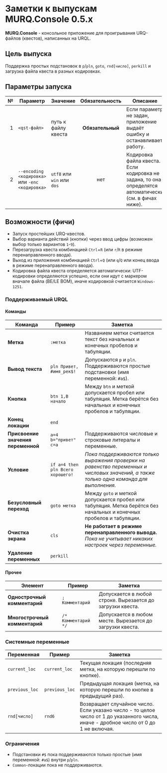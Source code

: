 ﻿# Заметки к выпускам MURQ.Console 0.5.x

**MURQ.Console** - консольное приложение для проигрывания URQ-файлов (квестов), написанных на URQL.  

## Цель выпуска
Поддержка простых подстановок в `p`/`pln`, `goto`, `rnd[число]`, `perkill` и загрузка файла квеста в разных кодировках.

## Параметры запуска
| № | Параметр | Значение | Обязательность | Описание |
| -:| -------- | -------- |:--------------:| -------- |
| 1 | `<qst-файл>` | путь к файлу квеста | **Обязательный** | Если параметр не задан, приложение выдаёт ошибку и останавливает работу.
| 2 | `--encoding <кодировка>` или `-enc <кодировка>` | `utf8` или `win` или `dos` | нет | Кодировка файла квеста. Если кодировка не задана, то она определятся автоматически (см. в фичах ниже).

## Возможности (фичи)
- Запуск простейших URQ-квестов.
- Выбор варианта действий (кнопки) через ввод цифры (возможен выбор только вариантов `1`-`9`).
- Перезагрузка квеста комбинацией `Ctrl`+`R` (или `r`/`R` в режиме перенаправленного ввода).
- Выход из приложения комбинацией `Ctrl`+`Q` (или `q`/`Q` или конец ввода в режиме перенаправленного ввода).
- Кодировка файла квеста определяется автоматически: UTF-кодировки определяются успешно, если они идут с маркером вначале файла (BE/LE BOM), иначе кодировкой считается `Windows-1251`.

### Поддерживаемый URQL
#### Команды
| Команда                            | Пример              | Заметка
| ---------------------------------- | ------------------- | -----------
| **Метка**                          | `:метка`            | Названием метки считается текст без начальных и конечных пробелов и табуляции.
| **Вывод текста**                   | `pln Привет, #имя_рек$!` | Допускаются `p` и `pln`. Поддерживаются простые подстановки (имя переменной: `#a$`).
| **Кнопка**                         | `btn 1,В начало`    | Между `btn` и меткой допускается пробел или табуляция. Метка берётся без начальных и конечных пробелов и табуляции.
| **Конец локации**                  | `end`
| **Присвоение значения переменной** | `a=4`<br/> `b="привет"`<br/>`c=a` | Поддерживаются числовые и строковые литералы и переменные.
| **Условие**                        | `if a=4 then pln Всего хорошего!` | _Пока поддерживаются только выражения проверки на равенство переменных и числовых значений, а также только одна команда для выполнения._
| **Безусловный переход**            | `goto метка`        | Между `goto` и меткой допускается пробел или табуляция. Метка берётся без начальных и конечных пробелов и табуляции.
| **Очистка экрана**                 | `cls`               | **Не работает в режиме перенаправленного вывода.** _Пока не учитывает никаких настроек через переменные._
| **Удаление переменных**            | `perkill`

#### Прочее
| Элемент                            | Пример              | Заметка
| ---------------------------------- | ------------------- | -----------
| **Однострочный комментарий**       | `; Комментарий`     | Допускается в любой строке. Вырезается до загрузки квеста.
| **Многострочный комментарий**      | `/* Комментарий */` | Допускается в любом месте. Вырезается до загрузки квеста.

### Системные переменные
| Переменная     | Пример         | Заметка
| -------------- | -------------- | -----------
| `current_loc`  | `current_loc`  | Текущая локация (последняя метка, на которую перешли по кнопке).
| `previous_loc` | `previous_loc` | Предыдущая локация (метка, на которую перешли по кнопке в предыдущий раз).
| `rnd[число]`   | `rnd6`         | Возвращает случайное число. <br/> Если указано число - то целое число от 1 до указанного числа, иначе - дробное число от 0 до 1 не включая.

### Ограничения
- Подстановки `#$` пока поддерживаются только простые (имя переменной: `#a$`) внутри `p`/`pln`.
- `Common`-локации пока не поддерживаются.